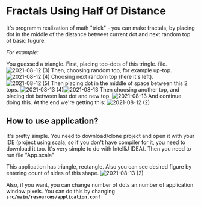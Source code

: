 # Fractals Using Half Of Distance

It's programm realization of math "trick" - you can make fractals, by placing dot in the middle of the distance betweet current dot and next random top of basic fugure.

*For example:*

You guessed a triangle. 
First, placing top-dots of this tringle.
file.![2021-08-12 (3)](https://user-images.githubusercontent.com/64104994/129270745-d63f70ea-195e-46da-af75-e585357e1b69.png)
Then, choosing random top, for example up-top.
![2021-08-12 (4)](https://user-images.githubusercontent.com/64104994/129270844-97802c34-1f27-4458-b399-fe0d6f76c2ba.png)
Choosing next random top (here it's left).
![2021-08-12 (5)](https://user-images.githubusercontent.com/64104994/129270979-92156914-2025-41f9-a0f1-c010b7d6b73f.png)
Then placing dot in the middle of space between this 2 tops.
![2021-08-13 (4)](https://user-images.githubusercontent.com/64104994/129271145-1e988c2f-078d-40cb-a14a-98088dc09f99.png)![2021-08-13](https://user-images.githubusercontent.com/64104994/129271238-274fe14a-43ee-4f80-94ca-646e52ec57a4.png)
Then choosing another top, and placing dot between last dot and new top.
![2021-08-13](https://user-images.githubusercontent.com/64104994/129271300-0358a6de-09c0-4ee3-b0c7-503066235df8.png)
And continue doing this. At the end we're getting this:
![2021-08-12 (2)](https://user-images.githubusercontent.com/64104994/129271278-e655dad7-c338-455c-888f-11fbee4d483f.png)

## How to use application?
It's pretty simple. You need to download/clone project and open it with your IDE (project using scala, so if you don't have compiler for it, you need to download it too. It's very simple to do with IntelliJ IDEA).
Then you need to run file "App.scala"

This application has triangle, rectangle. Also you can see desired figure by entering count of sides of this shape.
![2021-08-13 (2)](https://user-images.githubusercontent.com/64104994/129271385-549966df-e87d-4841-90c4-2d6f6a43bd15.png)

Also, if you want, you can change number of dots an number of  application window pixels. You can do this by changing **`src/main/resources/application.conf`** 
